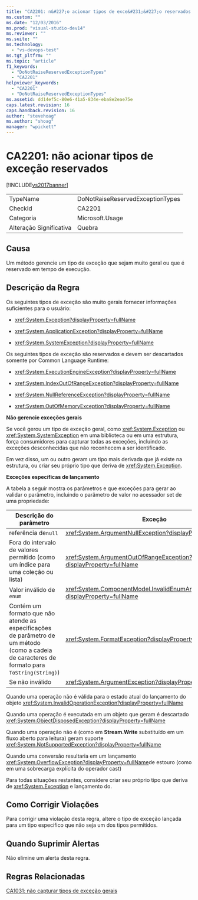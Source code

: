 ```yaml
---
title: "CA2201: n&#227;o acionar tipos de exce&#231;&#227;o reservados | Microsoft Docs"
ms.custom: ""
ms.date: "12/03/2016"
ms.prod: "visual-studio-dev14"
ms.reviewer: ""
ms.suite: ""
ms.technology: 
  - "vs-devops-test"
ms.tgt_pltfrm: ""
ms.topic: "article"
f1_keywords: 
  - "DoNotRaiseReservedExceptionTypes"
  - "CA2201"
helpviewer_keywords: 
  - "CA2201"
  - "DoNotRaiseReservedExceptionTypes"
ms.assetid: dd14ef5c-80e6-41a5-834e-eba8e2eae75e
caps.latest.revision: 16
caps.handback.revision: 16
author: "stevehoag"
ms.author: "shoag"
manager: "wpickett"
---
```

# CA2201: n&#227;o acionar tipos de exce&#231;&#227;o reservados
[!INCLUDE[vs2017banner](../code-quality/includes/vs2017banner.md)]

|||  
|-|-|  
|TypeName|DoNotRaiseReservedExceptionTypes|  
|CheckId|CA2201|  
|Categoria|Microsoft.Usage|  
|Alteração Significativa|Quebra|  
  
## Causa  
 Um método gerencie um tipo de exceção que sejam muito geral ou que é reservado em tempo de execução.  
  
## Descrição da Regra  
 Os seguintes tipos de exceção são muito gerais fornecer informações suficientes para o usuário:  
  
-   <xref:System.Exception?displayProperty=fullName>  
  
-   <xref:System.ApplicationException?displayProperty=fullName>  
  
-   <xref:System.SystemException?displayProperty=fullName>  
  
 Os seguintes tipos de exceção são reservados e devem ser descartados somente por Common Language Runtime:  
  
-   <xref:System.ExecutionEngineException?displayProperty=fullName>  
  
-   <xref:System.IndexOutOfRangeException?displayProperty=fullName>  
  
-   <xref:System.NullReferenceException?displayProperty=fullName>  
  
-   <xref:System.OutOfMemoryException?displayProperty=fullName>  
  
 **Não gerencie exceções gerais**  
  
 Se você gerou um tipo de exceção geral, como <xref:System.Exception> ou <xref:System.SystemException> em uma biblioteca ou em uma estrutura, força consumidores para capturar todas as exceções, incluindo as exceções desconhecidas que não reconhecem a ser identificado.  
  
 Em vez disso, um ou outro geram um tipo mais derivada que já existe na estrutura, ou criar seu próprio tipo que deriva de <xref:System.Exception>.  
  
 **Exceções específicas de lançamento**  
  
 A tabela a seguir mostra os parâmetros e que exceções para gerar ao validar o parâmetro, incluindo o parâmetro de valor no acessador set de uma propriedade:  
  
|Descrição do parâmetro|Exceção|  
|----------------------------|-------------|  
|referência de`null`|<xref:System.ArgumentNullException?displayProperty=fullName>|  
|Fora do intervalo de valores permitido \(como um índice para uma coleção ou lista\)|<xref:System.ArgumentOutOfRangeException?displayProperty=fullName>|  
|Valor inválido de `enum`|<xref:System.ComponentModel.InvalidEnumArgumentException?displayProperty=fullName>|  
|Contém um formato que não atende as especificações de parâmetro de um método \(como a cadeia de caracteres de formato para `ToString(String)`\)|<xref:System.FormatException?displayProperty=fullName>|  
|Se não inválido|<xref:System.ArgumentException?displayProperty=fullName>|  
  
 Quando uma operação não é válida para o estado atual do lançamento do objeto <xref:System.InvalidOperationException?displayProperty=fullName>  
  
 Quando uma operação é executada em um objeto que geram é descartado  <xref:System.ObjectDisposedException?displayProperty=fullName>  
  
 Quando uma operação não é \(como em **Stream.Write** substituído em um fluxo aberto para leitura\) geram suporte <xref:System.NotSupportedException?displayProperty=fullName>  
  
 Quando uma conversão resultaria em um lançamento <xref:System.OverflowException?displayProperty=fullName>de estouro \(como em uma sobrecarga explícita do operador cast\)  
  
 Para todas situações restantes, considere criar seu próprio tipo que deriva de <xref:System.Exception> e lançamento do.  
  
## Como Corrigir Violações  
 Para corrigir uma violação desta regra, altere o tipo de exceção lançada para um tipo específico que não seja um dos tipos permitidos.  
  
## Quando Suprimir Alertas  
 Não elimine um alerta desta regra.  
  
## Regras Relacionadas  
 [CA1031: não capturar tipos de exceção gerais](../Topic/CA1031:%20Do%20not%20catch%20general%20exception%20types.md)